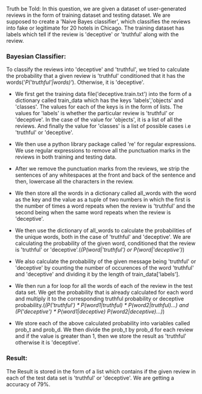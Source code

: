 Truth be Told: In this question, we are given a dataset of user-generated reviews in the form of training dataset and testing dataset. 
We are supposed to create a 'Naive Bayes classifier', which classifies the reviews into fake or legitimate for 20 hotels in Chicago. 
The training dataset has labels which tell if the review is 'deceptive'  or 'truthful' along with the review. 

### **Bayesian Classifier:**
To classify the reviews into 'deceptive' and 'truthful', we tried to calculate the probability that a given review is 'truthful' conditioned that it has the words('*P('truthful'|words)'*). Otherwise, it is 'deceptive'. 

* We first get the training data file('deceptive.train.txt') into the form of a dictionary called train_data which has the keys 'labels','objects' and 'classes'. The values for each of the keys is in the form of lists. The values for 'labels' is whether the particular review is 'truthful' or 'deceptive'. In the case of the value for 'objects', it is a list of all the reviews. And finally the value for 'classes' is a list of possible cases i.e 'truthful' or 'deceptive'.

* We then use a python library package called 're' for regular expressions. We use regular expressions to remove all the punctuation marks in the reviews in both training and testing data.

* After we remove the punctuation marks from the reviews, we strip the sentences of any whitespaces at the front and back of the sentence and then, lowercase all the characters in the review. 

* We then store all the words in a dictionary called all_words with the word as the key and the value as a tuple of two numbers in which the first is the number of times a word repeats when the review is 'truthful' and the second being when the same word repeats when the review is 'deceptive'.

* We then use the dictionary of all_words to calculate the probabilities of the unique words, both in the case of 'truthful' and 'deceptive'. We are calculating the probability of the given word, conditioned that the review is 'truthful' or 'deceptive'.(*(P(word|'truthful') or P(word|'deceptive')*)

* We also calculate the probability of the given message being 'truthful' or 'deceptive' by counting the number of occurences of the word 'truthful' and 'deceptive' and dividing it by the length of train_data['labels'].

* We then run a for loop for all the words of each of the review in the test data set. We get the probability that is already calculated for each word and multiply it to the corresponding truthful probability or deceptive probability.(*(P('truthful') * P(word1|truthful) * P(word2|truthful)...)  and (P('deceptive') * P(word1|deceptive) P(word2|deceptive)...)*)

* We store each of the above calculated probability into variables called prob_t and prob_d. We then divide the prob_t by prob_d for each review and if the value is greater than 1, then we store the result as 'truthful' otherwise it is 'deceptive'.

### **Result:**
The Result is stored in the form of a list which contains if the given review in each of the test data set is 'truthful' or 'deceptive'. 
We are getting a accuracy of 79%.
